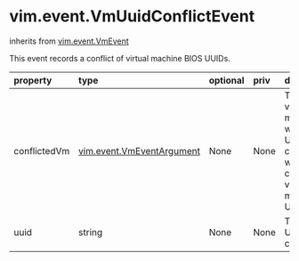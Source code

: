 vim.event.VmUuidConflictEvent
=============================
inherits from [vim.event.VmEvent](docs/vim.event.VmEvent.md)


This event records a conflict of virtual machine BIOS UUIDs.

| property | type | optional | priv | desc |
|:---------|:-----|:---------|:-----|:-----|
| conflictedVm | [vim.event.VmEventArgument](vim.event.VmEventArgument.md "vim.event.VmEventArgument") | None | None | The virtual machine whose UUID conflicts with the   current virtual machine's UUID. |
| uuid | string | None | None | The BIOS UUID in conflict. |


